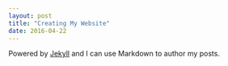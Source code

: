 ```yaml
---
layout: post
title: "Creating My Website"
date: 2016-04-22
---
```


Powered by [Jekyll](http://jekyllrb.com) and I can use Markdown to author my posts. 
